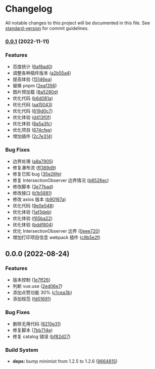 # Changelog

All notable changes to this project will be documented in this file. See [standard-version](https://github.com/conventional-changelog/standard-version) for commit guidelines.

### [0.0.1](https://github.com/galaxy-s10/nuxt-blog-client/compare/v0.0.0...v0.0.1) (2022-11-11)

### Features

- 百度统计 ([6af8ad0](https://github.com/galaxy-s10/nuxt-blog-client/commit/6af8ad068c8fbe82b1d92b18bbad5a7289ca8101))
- 调整各种插件版本 ([a2b55a4](https://github.com/galaxy-s10/nuxt-blog-client/commit/a2b55a429db41894b5d210ea402c5bc949f4188a))
- 提高体验 ([15146ea](https://github.com/galaxy-s10/nuxt-blog-client/commit/15146eafc6754db6529a3c648780e191aefaca5a))
- 替换 pnpm ([2eaf356](https://github.com/galaxy-s10/nuxt-blog-client/commit/2eaf3560bff4108ddf5d71eadf5693abf703a480))
- 图片预加载 ([8a5280d](https://github.com/galaxy-s10/nuxt-blog-client/commit/8a5280da6fc89529edc4dafd95bac11515c7fae2))
- 优化代码 ([b6d081a](https://github.com/galaxy-s10/nuxt-blog-client/commit/b6d081a20b8296441bbb3bcdf73152efc38941bf))
- 优化代码 ([aa15043](https://github.com/galaxy-s10/nuxt-blog-client/commit/aa150439f37ced1d436e60ea8c2d841cdfa2b531))
- 优化代码 ([619d0c7](https://github.com/galaxy-s10/nuxt-blog-client/commit/619d0c7926ff04edca83c0c10977db94d87927b9))
- 优化体验 ([d413f0f](https://github.com/galaxy-s10/nuxt-blog-client/commit/d413f0f0fd169015f854cc3c339ab14255d1967e))
- 优化体验 ([8a5a3fc](https://github.com/galaxy-s10/nuxt-blog-client/commit/8a5a3fc8937d498af013375f5cfb352bc61b63ec))
- 优化项目 ([674cfee](https://github.com/galaxy-s10/nuxt-blog-client/commit/674cfeee4220806123d96011a00bb04e757250a5))
- 增加插件 ([2c7e314](https://github.com/galaxy-s10/nuxt-blog-client/commit/2c7e314dbbc1399f8f7027816e5e0b1c26fc7abd))

### Bug Fixes

- 边界处理 ([a8a7905](https://github.com/galaxy-s10/nuxt-blog-client/commit/a8a7905391874e180a7884541d73ae6943d413a9))
- 修复瀑布流 ([ff389d9](https://github.com/galaxy-s10/nuxt-blog-client/commit/ff389d9ec3df9073f19a3579015e1cd625b05370))
- 修复已知 bug ([35e26fe](https://github.com/galaxy-s10/nuxt-blog-client/commit/35e26feb00e9d80ba9f064378569c11d2fffce6f))
- 修复 IntersectionObserver 边界情况 ([b8526ec](https://github.com/galaxy-s10/nuxt-blog-client/commit/b8526ec8c305a27b0c9cfd621e089da5894ff239))
- 修改脚本 ([3e77bad](https://github.com/galaxy-s10/nuxt-blog-client/commit/3e77bad1fbd3b32d82eaff674bc555aee2790ef9))
- 修改接口 ([b1b5881](https://github.com/galaxy-s10/nuxt-blog-client/commit/b1b5881696f949ea832bb1f9d6539265cba1a4b0))
- 修改 axios 版本 ([b90167a](https://github.com/galaxy-s10/nuxt-blog-client/commit/b90167a9db3760825bb58ad5dc22670664e9d017))
- 优化代码 ([9e0e548](https://github.com/galaxy-s10/nuxt-blog-client/commit/9e0e5484626965dcdcb68e7a57e1c276b04a59b5))
- 优化体验 ([1af3deb](https://github.com/galaxy-s10/nuxt-blog-client/commit/1af3deb5ca60c9f96af0b2ae71d95373e02a1d60))
- 优化体验 ([f65ba22](https://github.com/galaxy-s10/nuxt-blog-client/commit/f65ba22e09ee9e13ac1b49a48b132f43edb00276))
- 优化体验 ([bddf804](https://github.com/galaxy-s10/nuxt-blog-client/commit/bddf804b4c28a428030dabe65062e5b9ddefca23))
- 优化 IntersectionObserver 边界 ([0eee720](https://github.com/galaxy-s10/nuxt-blog-client/commit/0eee720cc26db7b7e0ff63624bba43ddf2162903))
- 增加打印项目信息 webpack 插件 ([c9b5e2f](https://github.com/galaxy-s10/nuxt-blog-client/commit/c9b5e2fda988cd5d03ff4195ad488a234cb6a607))

## 0.0.0 (2022-08-24)

### Features

- 版本控制 ([1e7ff26](https://github.com/galaxy-s10/nuxt-blog-client/commit/1e7ff26991d57bff61784785b3e17efa67479544))
- 判断 vue.use ([2ed06e7](https://github.com/galaxy-s10/nuxt-blog-client/commit/2ed06e7915f584cd61ed94db17d1cca847ffd05b))
- 添加点赞功能 30% ([c1cea3b](https://github.com/galaxy-s10/nuxt-blog-client/commit/c1cea3bc194b78b83dd68b9393c47c2ee9034cbf))
- 添加规范 ([fd01691](https://github.com/galaxy-s10/nuxt-blog-client/commit/fd01691fd88c868070e4328f26e54fdba48cb970))

### Bug Fixes

- 删除无用代码 ([8210e31](https://github.com/galaxy-s10/nuxt-blog-client/commit/8210e31b634ff12c823d66d761a7e47b781d46dd))
- 修复脚本 ([7bb714e](https://github.com/galaxy-s10/nuxt-blog-client/commit/7bb714e1abe9d2fd15b63d7a652a34230ecfdaa9))
- 修复 catalog 错误 ([bf82d27](https://github.com/galaxy-s10/nuxt-blog-client/commit/bf82d271ccc42fab918131a57632bd6c4ae3cc9b))

### Build System

- **deps:** bump minimist from 1.2.5 to 1.2.6 ([9664815](https://github.com/galaxy-s10/nuxt-blog-client/commit/9664815595c4154ab9faa3c3c91befee01649284))
